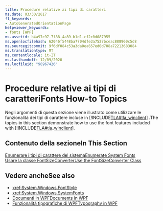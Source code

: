 ```yaml
---
title: Procedure relative ai tipi di caratteri
ms.date: 03/30/2017
f1_keywords:
- AutoGeneratedOrientationPage
helpviewer_keywords:
- fonts [WPF]
ms.assetid: b4a97c97-7f88-4a89-b1d1-cf2c0d087955
ms.openlocfilehash: 62046f5448ba7704dfe3a7527bceac888960c5d8
ms.sourcegitcommit: 9f6df084c53a3da0ea657ed0d708a72213683084
ms.translationtype: MT
ms.contentlocale: it-IT
ms.lasthandoff: 12/09/2020
ms.locfileid: "96967426"
---
```

# <a name="fonts-how-to-topics"></a><span data-ttu-id="0847e-102">Procedure relative ai tipi di caratteri</span><span class="sxs-lookup"><span data-stu-id="0847e-102">Fonts How-to Topics</span></span>
<span data-ttu-id="0847e-103">Negli argomenti di questa sezione viene illustrato come utilizzare le funzionalità dei tipi di carattere incluse in [!INCLUDE[TLA#tla_winclient](../../../includes/tlasharptla-winclient-md.md)] .</span><span class="sxs-lookup"><span data-stu-id="0847e-103">The topics in this section demonstrate how to use the font features included with [!INCLUDE[TLA#tla_winclient](../../../includes/tlasharptla-winclient-md.md)].</span></span>  
  
## <a name="in-this-section"></a><span data-ttu-id="0847e-104">Contenuto della sezione</span><span class="sxs-lookup"><span data-stu-id="0847e-104">In This Section</span></span>  
 [<span data-ttu-id="0847e-105">Enumerare i tipi di carattere del sistema</span><span class="sxs-lookup"><span data-stu-id="0847e-105">Enumerate System Fonts</span></span>](how-to-enumerate-system-fonts.md)  
 [<span data-ttu-id="0847e-106">Usare la classe FontSizeConverter</span><span class="sxs-lookup"><span data-stu-id="0847e-106">Use the FontSizeConverter Class</span></span>](how-to-use-the-fontsizeconverter-class.md)  
  
## <a name="see-also"></a><span data-ttu-id="0847e-107">Vedere anche</span><span class="sxs-lookup"><span data-stu-id="0847e-107">See also</span></span>

- <xref:System.Windows.FontStyle>
- <xref:System.Windows.SystemFonts>
- [<span data-ttu-id="0847e-108">Documenti in WPF</span><span class="sxs-lookup"><span data-stu-id="0847e-108">Documents in WPF</span></span>](documents-in-wpf.md)
- [<span data-ttu-id="0847e-109">Funzionalità tipografiche di WPF</span><span class="sxs-lookup"><span data-stu-id="0847e-109">Typography in WPF</span></span>](typography-in-wpf.md)
